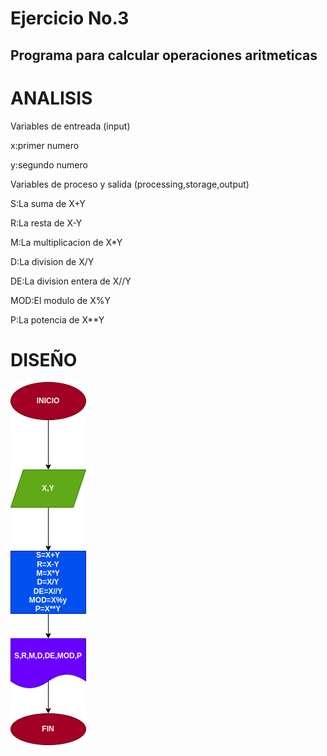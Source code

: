 # Ejercicio No.3

## Programa para calcular operaciones aritmeticas

# ANALISIS

Variables de entreada (input)

x:primer numero

y:segundo numero

Variables de proceso y salida (processing,storage,output)

S:La suma  de X+Y

R:La resta de X-Y

M:La multiplicacion de X*Y

D:La division de X/Y

DE:La division entera de X//Y

MOD:El modulo de X%Y

P:La potencia de X**Y

# DISEÑO

![Diagrama de flujo](diagrama.png "diagrama de flujo")